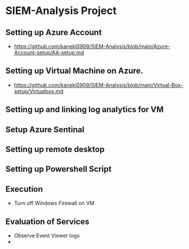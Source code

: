 # SIEM-Analysis Project
## Setting up Azure Account 
-  https://github.com/kaneki0909/SIEM-Analysis/blob/main/Azure-Account-setup/AA-setup.md 
<!-- TO-DO add youtube URL
<br> TO-DO add my md file url  -->

## Setting up Virtual Machine on Azure. 
 - https://github.com/kaneki0909/SIEM-Analysis/blob/main/Virtual-Box-setup/Virtualbox.md  
## Setting up and linking log analytics for VM 

## Setup Azure Sentinal 

## Setting up remote desktop 

## Setting up Powershell Script 
## Execution 
- Turn off Windows Firewall on VM 
## Evaluation of Services 
- Observe Event Viewer logs 
- 